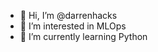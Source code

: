 - 👋 Hi, I’m @darrenhacks
- 👀 I’m interested in MLOps
- 🌱 I’m currently learning Python

<!---
darrenhacks/darrenhacks is a ✨ special ✨ repository because its `README.md` (this file) appears on your GitHub profile.
You can click the Preview link to take a look at your changes.
--->
